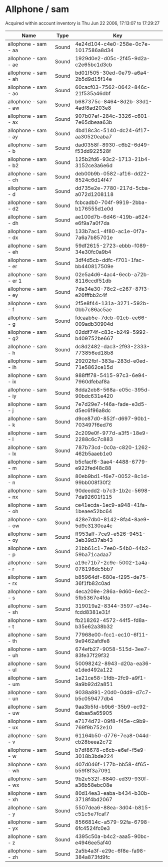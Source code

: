 # Allphone / sam

Acquired within account inventory is Thu Jun 22 2006, 17:13:07 to 17:29:27

| Name | Type | Key |
| --- | --- | --- |
| allophone - sam - aa | Sound | 4e24d104-c4e0-258e-0c7e-1017586a8d34 |
| allophone - sam - ae | Sound | 1929d0e2-d05c-2f45-9d2a-c2e65bc1d3cb |
| allophone - sam - ah | Sound | bd01f505-30ed-0e79-a6a4-2b5d9d15f14e |
| allophone - sam - ao | Sound | 60cacf03-7562-0642-846c-21f535a46dbf |
| allophone - sam - aw | Sound | b687375c-8464-8d2b-33d1-4adf8ad203e8 |
| allophone - sam - ax | Sound | 907b07ef-284c-3326-c601-7e65dbeaa63b |
| allophone - sam - ay | Sound | 4bd18c3c-5140-dc24-6f17-aa30520eaba7 |
| allophone - sam - b | Sound | dad0358f-8930-c6b2-6d49-f53dd922528f |
| allophone - sam - b2 | Sound | 125b2fd6-93c2-1713-21b4-3152ce3a6e6d |
| allophone - sam - ch | Sound | deb00b9b-0582-af16-dd22-8524c6d14f47 |
| allophone - sam - d | Sound | dd735e2e-7780-217d-5cba-a072d1208118 |
| allophone - sam - d2 | Sound | fcbcadb0-704f-9919-2bba-b176555d1e0d |
| allophone - sam - dh | Sound | ae100d7b-6d46-419b-a624-e6f9a7a0f7da |
| allophone - sam - dx | Sound | 133b7ac1-4f80-ac1e-0f7a-7a6a7b85701e |
| allophone - sam - eh | Sound | 59df2615-2723-ebbb-f089-34e30fc0a9b4 |
| allophone - sam - er | Sound | 3df4d5cb-ddfc-f701-1fac-bb440817509e |
| allophone - sam - er 1 | Sound | 02e5a4d6-4ac4-6ecb-a72b-8116ccdf51db |
| allophone - sam - ey | Sound | 7de34e30-78c2-c267-87f3-e26fffbb2c4f |
| allophone - sam - f | Sound | 2f5e8f44-131a-3271-592b-0bb7c86ac5ae |
| allophone - sam - g | Sound | fdcaab5e-7dcb-01cb-ee66-009adb30904d |
| allophone - sam - g2 | Sound | 02ddf74f-c83c-b249-5992-b409752be667 |
| allophone - sam - h | Sound | dc8d2482-dac3-2f93-2333-773856ed18b8 |
| allophone - sam - ih | Sound | 29202fbf-383a-283d-e0ed-71e5862ce15d |
| allophone - sam - ix | Sound | 988fff78-5415-97c3-6e94-7960dfebaf8a |
| allophone - sam - iy | Sound | 8dda2eb8-568a-e05c-395d-90bdc631e420 |
| allophone - sam - j | Sound | 7e7d29e7-f46a-fade-e3d5-d5ec6f96a8dc |
| allophone - sam - k | Sound | d9ce87d0-852f-d697-90b1-703497f6ed76 |
| allophone - sam - l | Sound | 2c209e0f-977d-a3f5-18e9-2288c6c7c883 |
| allophone - sam - lx | Sound | 787b73cd-0c0a-c820-1262-462b5aaeb1e0 |
| allophone - sam - m | Sound | b5cfacf6-3ae4-4488-6779-e922fed48c88 |
| allophone - sam - n | Sound | 80eb9bd1-f6e7-0052-8c1d-99bb008f30f2 |
| allophone - sam - nx | Sound | 90deedd2-b7c3-1b2c-5698-7da92601f115 |
| allophone - sam - oh | Sound | ce41ecda-1ec9-a948-41fa-1beaee52bc64 |
| allophone - sam - ow | Sound | 428e7db0-8142-8fa4-8ae9-5d9c3130ea4c |
| allophone - sam - oy | Sound | ff953aff-7ce9-e526-9451-3eb39d37ab43 |
| allophone - sam - p | Sound | 21bb61c1-7ee0-54b0-44b2-59ba71cadaa7 |
| allophone - sam - r | Sound | a19e71b7-2c9e-5002-1a4a-078196dc5bb7 |
| allophone - sam - rx | Sound | b85964df-680e-f295-de75-36f1fb82c0ad |
| allophone - sam - s | Sound | 4eca209e-286a-9d60-6ec2-5fb5367e4fda |
| allophone - sam - sh | Sound | 319019a2-8344-3597-e34e-fcdd8381e31f |
| allophone - sam - t | Sound | fb218262-4572-44f5-fd8a-b35e62a38b32 |
| allophone - sam - th | Sound | 77968e00-fcc1-ec10-6f11-9e9462afdfe8 |
| allophone - sam - uh | Sound | 674efb27-9058-515d-3ee7-83fe37f29f32 |
| allophone - sam - ul | Sound | 50098242-8943-d20a-ea36-e1ded492a122 |
| allophone - sam - um | Sound | 1e21ce58-1fdb-2fc9-a9f1-9a9b92d2a851 |
| allophone - sam - un | Sound | 9038a891-20d0-0dd9-d7c7-b5c059477db4 |
| allophone - sam - uw | Sound | 9aa3b5fd-b9b6-35b9-ec92-6abaa5a65905 |
| allophone - sam - ux | Sound | e7174d72-09f8-f45e-c9b9-769f9b752e10 |
| allophone - sam - v | Sound | 61164b50-d776-7ea8-044d-cb28beea2c72 |
| allophone - sam - w | Sound | b7df8678-c6cb-e6ef-f5e9-3018b3bde224 |
| allophone - sam - wh | Sound | 407d046f-177b-bb58-4f65-b59f8f3a7091 |
| allophone - sam - wx | Sound | 9b2e532f-8840-ed39-930f-a36b58ebc08e |
| allophone - sam - xh | Sound | 80d14ea3-eaba-b434-b30b-3718f4bd2067 |
| allophone - sam - y | Sound | 5507dea6-88ea-3d04-b815-c51c5e7fcaf7 |
| allophone - sam - yx | Sound | 8566814c-a579-92fa-6798-6fc4524fc0e3 |
| allophone - sam - z | Sound | 4395c50a-b4c2-aaa5-90bc-e4946ee5af40 |
| allophone - sam - zh | Sound | 2a5b4a3f-e29c-6f8e-fa98-384a873fd9fc |